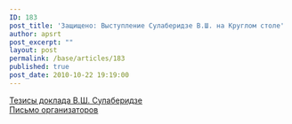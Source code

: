 ```yaml
---
ID: 183
post_title: 'Защищено: Выступление Сулаберидзе В.Ш. на Круглом столе'
author: apsrt
post_excerpt: ""
layout: post
permalink: /base/articles/183
published: true
post_date: 2010-10-22 19:19:00
---
```

<a href="http://www.apsrt.ru/docs/konc.doc"><span style="text-decoration:underline;">Тезисы доклада В.Ш. Сулаберидзе </span></a> <br />
<a href="http://www.apsrt.ru/sulaberidze.doc"><span style="text-decoration:underline;">Письмо организаторов </span></a>